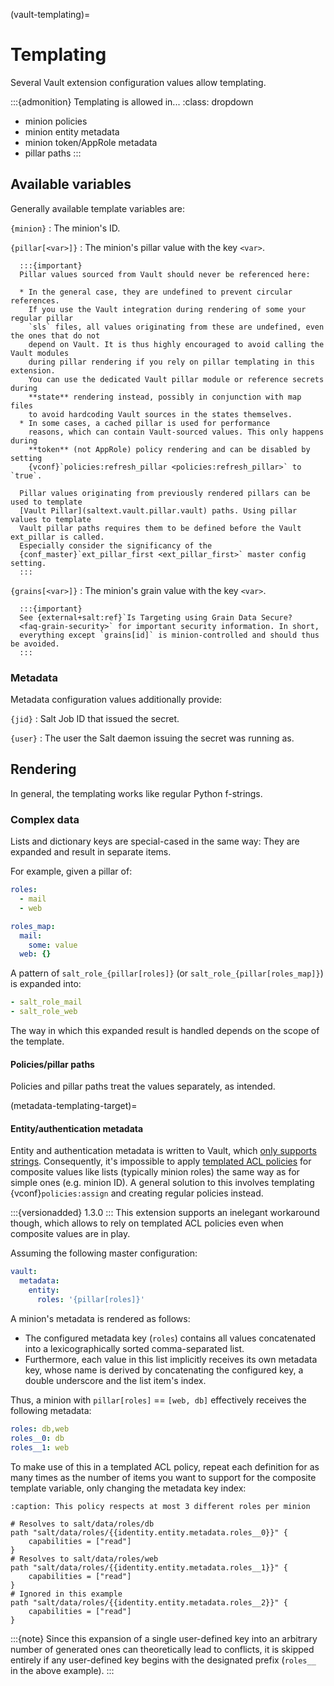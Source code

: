 (vault-templating)=
# Templating

Several Vault extension configuration values allow templating.

:::{admonition} Templating is allowed in...
:class: dropdown

* minion policies
* minion entity metadata
* minion token/AppRole metadata
* pillar paths
:::

## Available variables
Generally available template variables are:

`{minion}`
    : The minion's ID.

`{pillar[<var>]}`
    : The minion's pillar value with the key `<var>`.

      :::{important}
      Pillar values sourced from Vault should never be referenced here:

      * In the general case, they are undefined to prevent circular references.
        If you use the Vault integration during rendering of some your regular pillar
        `sls` files, all values originating from these are undefined, even the ones that do not
        depend on Vault. It is thus highly encouraged to avoid calling the Vault modules
        during pillar rendering if you rely on pillar templating in this extension.
        You can use the dedicated Vault pillar module or reference secrets during
        **state** rendering instead, possibly in conjunction with map files
        to avoid hardcoding Vault sources in the states themselves.
      * In some cases, a cached pillar is used for performance
        reasons, which can contain Vault-sourced values. This only happens during
        **token** (not AppRole) policy rendering and can be disabled by setting
        {vconf}`policies:refresh_pillar <policies:refresh_pillar>` to `true`.

      Pillar values originating from previously rendered pillars can be used to template
      [Vault Pillar](saltext.vault.pillar.vault) paths. Using pillar values to template
      Vault pillar paths requires them to be defined before the Vault ext_pillar is called.
      Especially consider the significancy of the
      {conf_master}`ext_pillar_first <ext_pillar_first>` master config setting.
      :::

`{grains[<var>]}`
    : The minion's grain value with the key `<var>`.

      :::{important}
      See {external+salt:ref}`Is Targeting using Grain Data Secure?
      <faq-grain-security>` for important security information. In short,
      everything except `grains[id]` is minion-controlled and should thus be avoided.
      :::

### Metadata
Metadata configuration values additionally provide:

`{jid}`
    : Salt Job ID that issued the secret.

`{user}`
    : The user the Salt daemon issuing the secret was running as.

## Rendering
In general, the templating works like regular Python f-strings.

### Complex data
Lists and dictionary keys are special-cased in the same way: They are expanded
and result in separate items.

For example, given a pillar of:
```yaml
roles:
  - mail
  - web

roles_map:
  mail:
    some: value
  web: {}
```

A pattern of `salt_role_{pillar[roles]}` (or `salt_role_{pillar[roles_map]}`)
is expanded into:

```yaml
- salt_role_mail
- salt_role_web
```

The way in which this expanded result is handled depends on the scope of the template.

#### Policies/pillar paths
Policies and pillar paths treat the values separately, as intended.

(metadata-templating-target)=
#### Entity/authentication metadata
Entity and authentication metadata is written to Vault, which
[only supports strings](https://github.com/hashicorp/vault/issues/12039).
Consequently, it's impossible to apply [templated ACL policies](https://developer.hashicorp.com/vault/tutorials/policies/policy-templating) for composite values like lists
(typically minion roles) the same way as for simple ones (e.g. minion ID).
A general solution to this involves templating {vconf}`policies:assign` and creating regular policies instead.

:::{versionadded} 1.3.0
:::
This extension supports an inelegant workaround though,
which allows to rely on templated ACL policies even when composite values are in play.

Assuming the following master configuration:

```yaml
vault:
  metadata:
    entity:
      roles: '{pillar[roles]}'
```

A minion's metadata is rendered as follows:

* The configured metadata key (`roles`) contains all values concatenated into a
  lexicographically sorted comma-separated list.
* Furthermore, each value in this list implicitly receives its own metadata key, whose name
  is derived by concatenating the configured key, a double underscore and the list item's index.

Thus, a minion with `pillar[roles]` == `[web, db]` effectively receives the following metadata:

```yaml
roles: db,web
roles__0: db
roles__1: web
```

To make use of this in a templated ACL policy, repeat each definition for as many times
as the number of items you want to support for the composite template variable,
only changing the metadata key index:

```{code-block} vaultpolicy
:caption: This policy respects at most 3 different roles per minion

# Resolves to salt/data/roles/db
path "salt/data/roles/{{identity.entity.metadata.roles__0}}" {
    capabilities = ["read"]
}
# Resolves to salt/data/roles/web
path "salt/data/roles/{{identity.entity.metadata.roles__1}}" {
    capabilities = ["read"]
}
# Ignored in this example
path "salt/data/roles/{{identity.entity.metadata.roles__2}}" {
    capabilities = ["read"]
}
```

:::{note}
Since this expansion of a single user-defined key into an arbitrary
number of generated ones can theoretically lead to conflicts, it is skipped entirely
if any user-defined key begins with the designated prefix
(`roles__` in the above example).
:::
